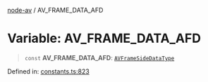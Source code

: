 [node-av](../globals.md) / AV\_FRAME\_DATA\_AFD

# Variable: AV\_FRAME\_DATA\_AFD

> `const` **AV\_FRAME\_DATA\_AFD**: [`AVFrameSideDataType`](../type-aliases/AVFrameSideDataType.md)

Defined in: [constants.ts:823](https://github.com/seydx/av/blob/f8631fc881b394300b1479f511d55cf1c370a87f/src/constants/constants.ts#L823)
